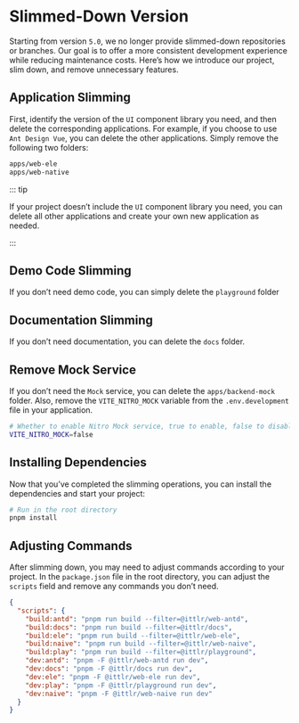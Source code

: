 # Slimmed-Down Version

Starting from version `5.0`, we no longer provide slimmed-down repositories or branches. Our goal is to offer a more consistent development experience while reducing maintenance costs. Here’s how we introduce our project, slim down, and remove unnecessary features.

## Application Slimming

First, identify the version of the `UI` component library you need, and then delete the corresponding applications. For example, if you choose to use `Ant Design Vue`, you can delete the other applications. Simply remove the following two folders:

```bash
apps/web-ele
apps/web-native

```

::: tip

If your project doesn’t include the `UI` component library you need, you can delete all other applications and create your own new application as needed.

:::

## Demo Code Slimming

If you don’t need demo code, you can simply delete the `playground` folder

## Documentation Slimming

If you don’t need documentation, you can delete the `docs` folder.

## Remove Mock Service

If you don’t need the `Mock` service, you can delete the `apps/backend-mock` folder. Also, remove the `VITE_NITRO_MOCK` variable from the `.env.development` file in your application.

```bash
# Whether to enable Nitro Mock service, true to enable, false to disable
VITE_NITRO_MOCK=false
```

## Installing Dependencies

Now that you’ve completed the slimming operations, you can install the dependencies and start your project:

```bash
# Run in the root directory
pnpm install

```

## Adjusting Commands

After slimming down, you may need to adjust commands according to your project. In the `package.json` file in the root directory, you can adjust the `scripts` field and remove any commands you don’t need.

```json
{
  "scripts": {
    "build:antd": "pnpm run build --filter=@ittlr/web-antd",
    "build:docs": "pnpm run build --filter=@ittlr/docs",
    "build:ele": "pnpm run build --filter=@ittlr/web-ele",
    "build:naive": "pnpm run build --filter=@ittlr/web-naive",
    "build:play": "pnpm run build --filter=@ittlr/playground",
    "dev:antd": "pnpm -F @ittlr/web-antd run dev",
    "dev:docs": "pnpm -F @ittlr/docs run dev",
    "dev:ele": "pnpm -F @ittlr/web-ele run dev",
    "dev:play": "pnpm -F @ittlr/playground run dev",
    "dev:naive": "pnpm -F @ittlr/web-naive run dev"
  }
}
```
